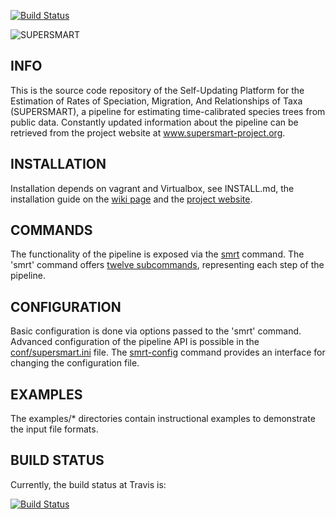 [![Build Status](https://travis-ci.org/naturalis/supersmart.svg?branch=master)](https://travis-ci.org/naturalis/supersmart)

![SUPERSMART](http://www.supersmart-project.org/images/logo200x480.png "SUPERSMART")

INFO
----
This is the source code repository of the Self-Updating Platform for the Estimation 
of Rates of Speciation, Migration, And Relationships of Taxa (SUPERSMART), a 
pipeline for estimating time-calibrated species trees from public data. Constantly 
updated information about the pipeline can be retrieved from the project website at 
www.supersmart-project.org.

INSTALLATION
------------
Installation depends on vagrant and Virtualbox, see INSTALL.md, the installation guide on the [wiki page](https://github.com/naturalis/supersmart/wiki/Installation-instructions) and the [project website](http://www.supersmart-project.org).

COMMANDS
--------
The functionality of the pipeline is exposed via the [smrt](script/smrt) command.
The 'smrt' command offers [twelve subcommands](https://github.com/naturalis/supersmart/wiki/Analysis-run-through), 
representing each step of the pipeline. 

CONFIGURATION
-------------
Basic configuration is done via options passed to the 'smrt' command. 
Advanced configuration of the pipeline API is possible in the 
[conf/supersmart.ini](conf/supersmart.ini) file. The [smrt-config](script/smrt-config) 
command provides an interface for changing the configuration file.

EXAMPLES
--------
The examples/* directories contain instructional examples to demonstrate the input
file formats.

BUILD STATUS
------------
Currently, the build status at Travis is:

[![Build Status](https://travis-ci.org/naturalis/supersmart.svg?branch=master)](https://travis-ci.org/naturalis/supersmart)

